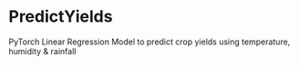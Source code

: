 # PredictYields
PyTorch Linear Regression Model to predict crop yields using temperature, humidity &amp; rainfall
